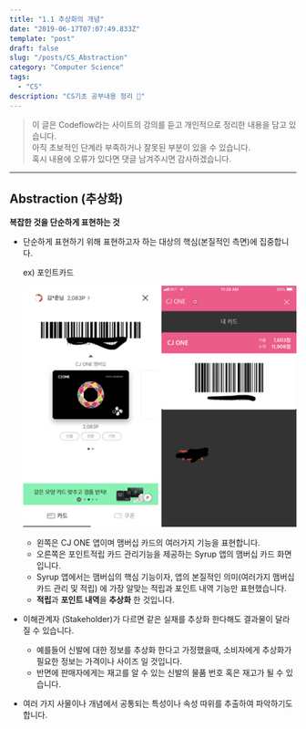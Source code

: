 ```yaml
---
title: "1.1 추상화의 개념"
date: "2019-06-17T07:07:49.833Z"
template: "post"
draft: false
slug: "/posts/CS_Abstraction"
category: "Computer Science"
tags:
  - "CS"
description: "CS기초 공부내용 정리 📖"
---
```


> 이 글은 Codeflow라는 사이트의 강의를 듣고 개인적으로 정리한 내용을 담고 있습니다.<br>
> 아직 초보적인 단계라 부족하거나 잘못된 부분이 있을 수 있습니다. <br>
> 혹시 내용에 오류가 있다면 댓글 남겨주시면 감사하겠습니다.
---


## Abstraction (추상화)

**복잡한 것을 단순하게 표현하는 것**

- 단순하게 표현하기 위해 표현하고자 하는 대상의 핵심(본질적인 측면)에 집중합니다.

  ex) 포인트카드
  
  ![membership](https://github.com/Junkim93/devlog/blob/master/content/posts/CS/rewardApp.jpg?raw=true)
  
  - 왼쪽은 CJ ONE 앱이며 맴버십 카드의 여러가지 기능을 표현합니다.
  - 오른쪽은 포인트적립 카드 관리기능을 제공하는 Syrup 앱의 맴버십 카드 화면입니다.
  - Syrup 앱에서는 맴버십의 핵심 기능이자, 앱의 본질적인 의미(여러가지 맴버십 카드 관리 및 적립) 에 가장 알맞는 적립과 포인트 내역 기능만 표현했습니다.
  - **적립**과 **포인트 내역**을 **추상화** 한 것입니다.
  
  
  
- 이해관계자 (Stakeholder)가 다르면 같은 실재를 추상화 한다해도 결과물이 달라질 수 있습니다.

  - 예를들어 신발에 대한 정보를 추상화 한다고 가정했을때, 소비자에게 추상화가 필요한 정보는 가격이나 사이즈 일 것입니다.
  - 반면에 판매자에게는 재고를 알 수 있는 신발의 물품 번호 혹은 재고가 될 수 있습니다.

- 여러 가지 사물이나 개념에서 공통되는 특성이나 속성 따위를 추출하여 파악하기도 합니다.



